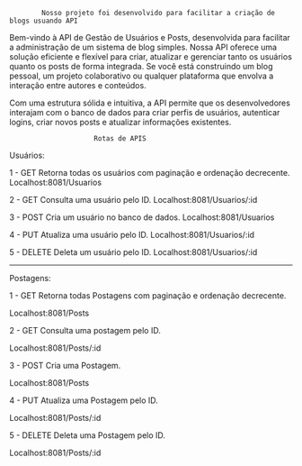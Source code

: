             Nosso projeto foi desenvolvido para facilitar a criação de blogs usuando API
Bem-vindo à API de Gestão de Usuários e Posts, desenvolvida para facilitar a administração de um sistema de blog simples. Nossa API oferece uma solução eficiente e flexível para criar, atualizar e gerenciar tanto os usuários quanto os posts de forma integrada. Se você está construindo um blog pessoal, um projeto colaborativo ou qualquer plataforma que envolva a interação entre autores e conteúdos.

Com uma estrutura sólida e intuitiva, a API permite que os desenvolvedores interajam com o banco de dados para criar perfis de usuários, autenticar logins, criar novos posts e atualizar informações existentes.


                         Rotas de APIS



Usuários:

1 - GET Retorna todas os usuários com paginação e ordenação decrecente.
Localhost:8081/Usuarios

2 - GET Consulta uma usuário pelo ID.
Localhost:8081/Usuarios/:id

3 - POST Cria um usuário no banco de dados.
Localhost:8081/Usuarios

4 - PUT Atualiza uma usuário pelo ID.
Localhost:8081/Usuarios/:id

5 - DELETE Deleta um usuário pelo ID.
Localhost:8081/Usuarios/:id
________________________________________________________________________________________________________________________________________________________________________________________________________

Postagens:

1 - GET Retorna todas Postagens com paginação e ordenação decrecente. 

Localhost:8081/Posts

2 - GET Consulta uma postagem pelo ID.

Localhost:8081/Posts/:id

3 - POST Cria uma Postagem.

Localhost:8081/Posts

4 - PUT Atualiza uma Postagem pelo ID.

Localhost:8081/Posts/:id

5 - DELETE Deleta uma Postagem pelo ID.

Localhost:8081/Posts/:id


